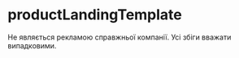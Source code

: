 # productLandingTemplate

Не являється рекламою справжньої компанії.
Усі збіги вважати випадковими.
